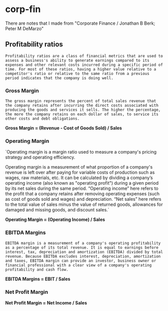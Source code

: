 # corp-fin
There are notes that I made from "Corporate Finance / Jonathan B Berk; Peter M DeMarzo"

## Profitability ratios

`Profitability ratios are a class of financial metrics that are used to assess a business's ability to generate earnings compared to its expenses and other relevant costs incurred during a specific period of time. For most of these ratios, having a higher value relative to a competitor's ratio or relative to the same ratio from a previous period indicates that the company is doing well.`

### Gross Margin
`The gross margin represents the percent of total sales revenue that the company retains after incurring the direct costs associated with producing the goods and services it sells. The higher the percentage, the more the company retains on each dollar of sales, to service its other costs and debt obligations.`

**Gross Margin = (Revenue - Cost of Goods Sold) / Sales**


### Operating Margin

`Operating margin is a margin ratio used to measure a company's pricing strategy and operating efficiency.

Operating margin is a measurement of what proportion of a company's revenue is left over after paying for variable costs of production such as wages, raw materials, etc. It can be calculated by dividing a company’s operating income (also known as "operating profit") during a given period by its net sales during the same period. “Operating income” here refers to the profit that a company retains after removing operating expenses (such as cost of goods sold and wages) and depreciation. “Net sales” here refers to the total value of sales minus the value of returned goods, allowances for damaged and missing goods, and discount sales.`

**Operating Margin = (Operating Income) / Sales**


### EBITDA Margins

`EBITDA margin is a measurement of a company's operating profitability as a percentage of its total revenue. It is equal to earnings before interest, tax, depreciation and amortization (EBITDA) divided by total revenue. Because EBITDA excludes interest, depreciation, amortization and taxes, EBITDA margin can provide an investor, business owner or financial professional with a clear view of a company's operating profitability and cash flow.`

**EBITDA Margins = EBIT / Sales**


### Net Profit Margin

**Net Profit Margin = Net Income / Sales**
